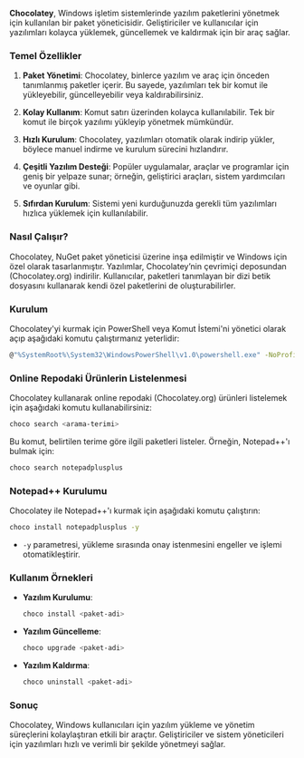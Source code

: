 **Chocolatey**, Windows işletim sistemlerinde yazılım paketlerini yönetmek için kullanılan bir paket yöneticisidir. Geliştiriciler ve kullanıcılar için yazılımları kolayca yüklemek, güncellemek ve kaldırmak için bir araç sağlar. 

### Temel Özellikler
1. **Paket Yönetimi**: Chocolatey, binlerce yazılım ve araç için önceden tanımlanmış paketler içerir. Bu sayede, yazılımları tek bir komut ile yükleyebilir, güncelleyebilir veya kaldırabilirsiniz.

2. **Kolay Kullanım**: Komut satırı üzerinden kolayca kullanılabilir. Tek bir komut ile birçok yazılımı yükleyip yönetmek mümkündür.

3. **Hızlı Kurulum**: Chocolatey, yazılımları otomatik olarak indirip yükler, böylece manuel indirme ve kurulum sürecini hızlandırır.

4. **Çeşitli Yazılım Desteği**: Popüler uygulamalar, araçlar ve programlar için geniş bir yelpaze sunar; örneğin, geliştirici araçları, sistem yardımcıları ve oyunlar gibi.

5. **Sıfırdan Kurulum**: Sistemi yeni kurduğunuzda gerekli tüm yazılımları hızlıca yüklemek için kullanılabilir.

### Nasıl Çalışır?
Chocolatey, NuGet paket yöneticisi üzerine inşa edilmiştir ve Windows için özel olarak tasarlanmıştır. Yazılımlar, Chocolatey’nin çevrimiçi deposundan (Chocolatey.org) indirilir. Kullanıcılar, paketleri tanımlayan bir dizi betik dosyasını kullanarak kendi özel paketlerini de oluşturabilirler.

### Kurulum
Chocolatey'yi kurmak için PowerShell veya Komut İstemi'ni yönetici olarak açıp aşağıdaki komutu çalıştırmanız yeterlidir:

```bash
@"%SystemRoot%\System32\WindowsPowerShell\v1.0\powershell.exe" -NoProfile -InputFormat None -ExecutionPolicy Bypass -Command "iex ((New-Object System.Net.WebClient).DownloadString('https://chocolatey.org/install.ps1'))" && SET "PATH=%PATH%;%ALLUSERSPROFILE%\chocolatey\bin"
```

### Online Repodaki Ürünlerin Listelenmesi
Chocolatey kullanarak online repodaki (Chocolatey.org) ürünleri listelemek için aşağıdaki komutu kullanabilirsiniz:

```bash
choco search <arama-terimi>
```

Bu komut, belirtilen terime göre ilgili paketleri listeler. Örneğin, Notepad++'ı bulmak için:

```bash
choco search notepadplusplus
```

### Notepad++ Kurulumu
Chocolatey ile Notepad++'ı kurmak için aşağıdaki komutu çalıştırın:

```bash
choco install notepadplusplus -y
```

- `-y` parametresi, yükleme sırasında onay istenmesini engeller ve işlemi otomatikleştirir.

### Kullanım Örnekleri
- **Yazılım Kurulumu**: 
  ```bash
  choco install <paket-adi>
  ```

- **Yazılım Güncelleme**: 
  ```bash
  choco upgrade <paket-adi>
  ```

- **Yazılım Kaldırma**: 
  ```bash
  choco uninstall <paket-adi>
  ```

### Sonuç
Chocolatey, Windows kullanıcıları için yazılım yükleme ve yönetim süreçlerini kolaylaştıran etkili bir araçtır. Geliştiriciler ve sistem yöneticileri için yazılımları hızlı ve verimli bir şekilde yönetmeyi sağlar.
